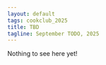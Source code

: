 ```yaml
---
layout: default
tags: cookclub_2025
title: TBD
tagline: September TODO, 2025
---
```


Nothing to see here yet!

